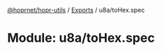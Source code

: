 [@hoprnet/hopr-utils](../README.md) / [Exports](../modules.md) / u8a/toHex.spec

# Module: u8a/toHex.spec
